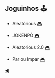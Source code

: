 ## Joguinhos :joystick:

* Aleatórious [:video_game:](https://github.com/duartecgustavo/Python-Progress/blob/master/desafios/Mundo%201/Ex028.py)

* JOKENPÔ [:video_game:](https://github.com/duartecgustavo/Python-Progress/blob/master/desafios/Mundo%202/Ex045JOKENP%C3%94antiFA.py)

* Aleatorious 2.0 [:video_game:](https://github.com/duartecgustavo/Python-Progress/blob/master/desafios/Mundo%202/Ex058.py)

* Par ou Impar [:video_game:](https://github.com/duartecgustavo/Python-Progress/blob/master/desafios/Mundo%202/Ex068PARouIMPAR.py)

[:arrow_backward:](https://github.com/duartecgustavo/Python-Progress)
